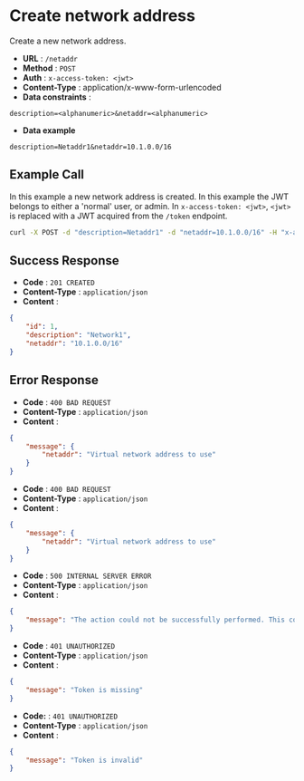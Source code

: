 # Create network address
Create a new network address.

- **URL** : `/netaddr`
- **Method** : `POST`
- **Auth** : `x-access-token: <jwt>`
- **Content-Type** : application/x-www-form-urlencoded
- **Data constraints** :

```
description=<alphanumeric>&netaddr=<alphanumeric>
```

- **Data example**

```
description=Netaddr1&netaddr=10.1.0.0/16
```

## Example Call
In this example a new network address is created. In this example the JWT belongs to either a 'normal' user, or admin. In `x-access-token: <jwt>`, `<jwt>` is replaced with a JWT acquired from the `/token` endpoint.

```sh
curl -X POST -d "description=Netaddr1" -d "netaddr=10.1.0.0/16" -H "x-access-token: eyJ0eXAiOiJKV1QiLCJhbGciOiJIUzI1NiJ9.eyJpZCI6MSwiZXhwIjoxNjE2ODQ2MTk5LjY2OTg4MTZ9.CMUrx135QNlUH0NsKO8rXg724dcQjhHPuPyptBwxP4U" http://wgmeshapi/api/netaddr
```

## Success Response
- **Code** : `201 CREATED`
- **Content-Type** : `application/json`
- **Content** :

```json
{
    "id": 1,
    "description": "Network1",
    "netaddr": "10.1.0.0/16"
}
```

## Error Response
- **Code** : `400 BAD REQUEST`
- **Content-Type** : `application/json`
- **Content** :

```json
{
    "message": {
        "netaddr": "Virtual network address to use"
    }
}
```

- **Code** : `400 BAD REQUEST`
- **Content-Type** : `application/json`
- **Content** :

```json
{
    "message": {
        "netaddr": "Virtual network address to use"
    }
}
```

- **Code** : `500 INTERNAL SERVER ERROR`
- **Content-Type** : `application/json`
- **Content** :

```json
{
    "message": "The action could not be successfully performed. This could be due to unique constraints in the database, or the database not being available."
}
```

- **Code** : `401 UNAUTHORIZED`
- **Content-Type** : `application/json`
- **Content** :

```json
{
    "message": "Token is missing"
}
```

- **Code:** : `401 UNAUTHORIZED`
- **Content-Type** : `application/json`
- **Content** :

```json
{
    "message": "Token is invalid"
}
```
